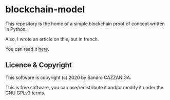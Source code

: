 # blockchain-model

This repository is the home of a simple blockchain proof of concept written in Python.

Also, I wrote an article on this, but in french.

You can read it [here](https://blog.kharec.info/post/une-blockchain-simple-en-python/).

## Licence & Copyright
This software is copyright (c) 2020 by Sandro CAZZANIGA.

This is free software, you can use/redistribute it and/or modify it under the GNU GPLv3 terms.
